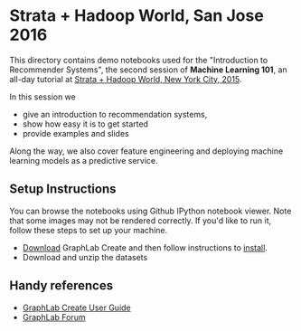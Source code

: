 # Strata + Hadoop World, San Jose 2016

This directory contains demo notebooks used for the "Introduction to Recommender Systems", the second session of **Machine Learning 101**, an all-day tutorial at [Strata + Hadoop World, New York City, 2015](http://strataconf.com/big-data-conference-ny-2015/public/schedule/detail/43217).

In this session we 

- give an introduction to recommendation systems, 
- show how easy it is to get started
- provide examples and slides

Along the way, we also cover feature engineering and deploying machine learning models as a predictive service.

## Setup Instructions

You can browse the notebooks using Github IPython notebook viewer. Note that some images may not be rendered correctly. If you'd like to run it, follow these steps to set up your machine.

- [Download](https://turi.com/download/) GraphLab Create and then follow instructions to [install](https://turi.com/download/install.html).
- Download and unzip the datasets 

## Handy references

- [GraphLab Create User Guide](http://turi.com/learn/userguide)
- [GraphLab Forum](http://forum.turi.com/categories/graphlab-create)
